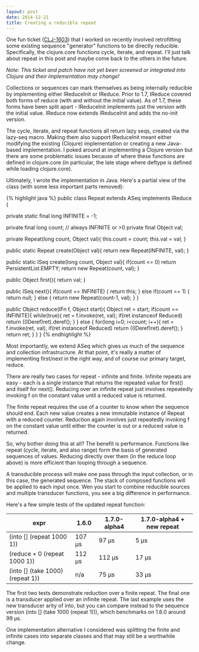```yaml
---
layout: post
date: 2014-12-21
title: Creating a reducible repeat
---
```


One fun ticket ([CLJ-1603](http://dev.clojure.org/jira/browse/CLJ-1603)) that I worked on recently involved retrofitting some existing sequence "generator" functions to be directly reducible.
Specifically, the clojure.core functions cycle, iterate, and repeat.
I'll just talk about repeat in this post and maybe come back to the others in the future.

*Note: This ticket and patch have not yet been screened or integrated into Clojure and their implementation may change!*

Collections or sequences can mark themselves as being internally reducible by implementing either IReduceInit or IReduce. 
Prior to 1.7, IReduce covered both forms of reduce (with and without the initial value).
As of 1.7, these forms have been split apart - IReduceInit implements just the version with the initial value.
IReduce now extends IReduceInit and adds the no-init version.

The cycle, iterate, and repeat functions all return lazy seqs, created via the lazy-seq macro.
Making them also support IReduceInit meant either modifying the existing (Clojure) implementation or creating a new Java-based implementation.
I poked around at implementing a Clojure version but there are some problematic issues because of where these functions are defined in clojure.core (in particular, the late stage where deftype is defined while loading clojure.core).

Ultimately, I wrote the implementation in Java. Here's a partial view of the class (with some less important parts removed):

{% highlight java %}
public class Repeat extends ASeq implements IReduce {

private static final long INFINITE = -1;

private final long count;  // always INFINITE or >0
private final Object val;

private Repeat(long count, Object val){
    this.count = count;
    this.val = val;
}

public static Repeat create(Object val){
    return new Repeat(INFINITE, val);
}

public static ISeq create(long count, Object val){
    if(count <= 0)
        return PersistentList.EMPTY;
    return new Repeat(count, val);
}

public Object first(){
    return val;
}

public ISeq next(){
    if(count == INFINITE) {
        return this;
    } else if(count == 1) {
        return null;
    } else {
        return new Repeat(count-1, val);
    }
}

public Object reduce(IFn f, Object start){
    Object ret = start;
    if(count == INFINITE){
        while(true){
            ret = f.invoke(ret, val);
            if(ret instanceof Reduced)
                return ((IDeref)ret).deref();
        }
    } else {
        for(long i=0; i<count; i++){
            ret = f.invoke(ret, val);
            if(ret instanceof Reduced)
                return ((IDeref)ret).deref();
        }
        return ret;
    }
}
}
{% endhighlight %}

Most importantly, we extend ASeq which gives us much of the sequence and collection infrastructure. At that point, it's really a matter of implementing first/next in the right way, and of course our primary target, reduce.

There are really two cases for repeat - infinite and finite. Infinite repeats are easy - each is a single instance that returns the repeated value for first() and itself for next(). Reducing over an infinite repeat just involves repeatedly invoking f on the constant value until a reduced value is returned.

The finite repeat requires the use of a counter to know when the sequence should end. Each new value creates a new immutable instance of Repeat with a reduced counter. Reduction again involves just repeatedly invoking f on the constant value until either the counter is out or a reduced value is returned.

So, why bother doing this at all? 
The benefit is performance. 
Functions like repeat (cycle, iterate, and also range) form the basis of generated sequences of values. 
Reducing directly over them (in the reduce loop above) is more efficient than looping through a sequence.
 
A transducible process will make one pass through the input collection, or in this case, the generated sequence. 
The stack of composed functions will be applied to each input once.
Wen you start to combine reducible sources and multiple transducer functions, you see a big difference in performance.

Here's a few simple tests of the updated repeat function:

| expr | 1.6.0 | 1.7.0-alpha4 | 1.7.0-alpha4 + new repeat |
| ----- | ---- | ---- | ---- |
| (into [] (repeat 1000 1)) | 107 µs | 97 µs | 5 µs |
| (reduce + 0 (repeat 1000 1)) | 112 µs | 112 µs | 17 µs |
| (into [] (take 1000) (repeat 1)) | n/a | 75 µs | 33 µs | 

The first two tests demonstrate reduction over a finite repeat.
The final one is a transducer applied over an infinite repeat.
The last example uses the new transducer arity of into, but you can compare instead to the sequence version (into [] (take 1000 (repeat 1))), which benchmarks on 1.6.0 around 99 µs.


One implementation alternative I considered was splitting the finite and infinite cases into separate classes and that may still be a worthwhile change.
